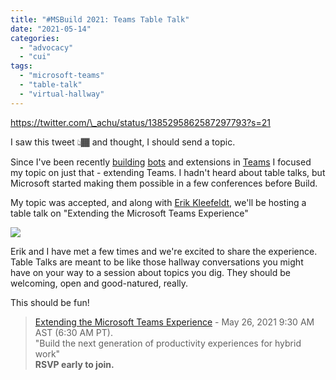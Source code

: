 ```yaml
---
title: "#MSBuild 2021: Teams Table Talk"
date: "2021-05-14"
categories: 
  - "advocacy"
  - "cui"
tags: 
  - "microsoft-teams"
  - "table-talk"
  - "virtual-hallway"
---
```


https://twitter.com/\_achu/status/1385295862587297793?s=21

I saw this tweet 👆🏾 and thought, I should send a topic.

Since I've been recently [building](https://irwinium.wordpress.com/2019/10/19/the-tweetwhisperer/) [bots](https://irwinium.wordpress.com/2020/05/06/nurse-carter-a-covid19-hackathon-winner/) and extensions in [Teams](https://irwinium.wordpress.com/2020/10/19/agents-of-teams/) I focused my topic on just that - extending Teams. I hadn't heard about table talks, but Microsoft started making them possible in a few conferences before Build.

My topic was accepted, and along with [Erik Kleefeldt](https://erik365.blog/2021/05/13/co-hosting-microsoft-build-2021-table-topic-extending-the-microsoft-teams-experience-con044/), we'll be hosting a table talk on "Extending the Microsoft Teams Experience"

[![](https://irwinium.files.wordpress.com/2021/05/image-2.png?w=1024)](https://irwinium.files.wordpress.com/2021/05/image-2.png)

Erik and I have met a few times and we're excited to share the experience. Table Talks are meant to be like those hallway conversations you might have on your way to a session about topics you dig. They should be welcoming, open and good-natured, really.

This should be fun!

> [Extending the Microsoft Teams Experience](https://mybuild.microsoft.com/sessions/84030ada-3b2e-41b3-81e8-1f54bf05b6bb?source=iStarr) - May 26, 2021 9:30 AM AST (6:30 AM PT).  
> "Build the next generation of productivity experiences for hybrid work"  
> **RSVP early to join.**
